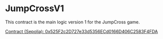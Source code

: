 # JumpCrossV1

This contract is the main logic version 1 for the JumpCross game.

[Contract (Sepolia): 0x525F2c2D727e33d5356ECd0166D406C2583F4FDA](https://sepolia.etherscan.io/address/0x525F2c2D727e33d5356ECd0166D406C2583F4FDA#code)
